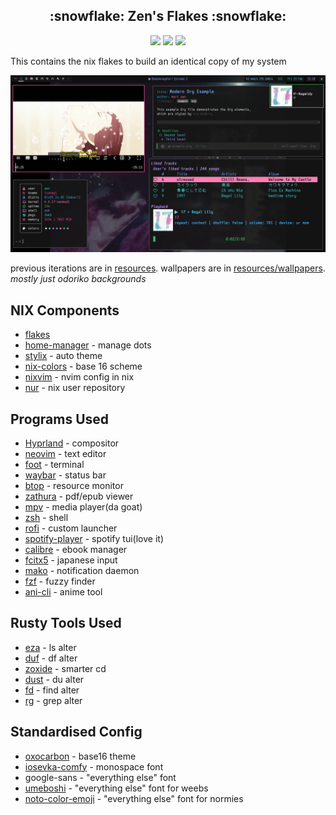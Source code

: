 <h2 align="center">:snowflake: Zen's Flakes :snowflake:</h2>

<p align="center">
    <a href="https://nixos.org/">
        <img src="https://img.shields.io/badge/NixOS-24.05-informational.svg?style=for-the-badge&logo=nixos&color=161616&logoColor=42be65&labelColor=dde1e6"></a>
    <a href="https://github.com/nix-community/home-manager">
        <img src="https://img.shields.io/static/v1?label=Home%20Manager&message=:3&style=for-the-badge&logo=nixos&color=161616&logoColor=42be65&labelColor=3ddbd9"></a>
    <a href="https://nixos.wiki/wiki/Flakes">
        <img src="https://img.shields.io/static/v1?label=Nix Flakes&message=so good&style=for-the-badge&logo=nixos&color=161616&logoColor=42be65&labelColor=78a9ff"></a>
  </a>
</p>

This contains the nix flakes to build an identical copy of my system


![](./resources/screenshot4.png)

previous iterations are in [resources](./resources/).
wallpapers are in [resources/wallpapers](./resources/wallpapers). *mostly just odoriko backgrounds*

## NIX Components
- [flakes](https://nixos.wiki/wiki/Flakes)
- [home-manager](https://github.com/nix-community/home-manager) - manage dots
- [stylix](https://github.com/danth/stylix) - auto theme
- [nix-colors](https://github.com/Misterio77/nix-colors) - base 16 scheme
- [nixvim](https://github.com/nix-community/nixvim) - nvim config in nix
- [nur](https://github.com/nix-community/NUR) - nix user repository



## Programs Used
- [Hyprland](https://github.com/hyprwm/Hyprland) - compositor
- [neovim](https://github.com/neovim/neovim) - text editor
- [foot](https://codeberg.org/dnkl/foot) - terminal
- [waybar](https://github.com/Alexays/Waybar) - status bar
- [btop](https://github.com/aristocratos/btop) - resource monitor
- [zathura](https://pwmt.org/projects/zathura/) - pdf/epub viewer
- [mpv](https://github.com/mpv-player/mpv) - media player(da goat)
- [zsh](http://www.zsh.org/) - shell
- [rofi](https://github.com/davatorium/rofi) - custom launcher
- [spotify-player](https://github.com/aome510/spotify-player) - spotify tui(love it)
- [calibre](https://github.com/kovidgoyal/calibre) - ebook manager
- [fcitx5](https://github.com/fcitx/fcitx5) - japanese input
- [mako](https://github.com/emersion/mako) - notification daemon
- [fzf](https://github.com/junegunn/fzf) - fuzzy finder
- [ani-cli](https://github.com/pystardust/ani-cli) - anime tool


## Rusty Tools Used
- [eza](https://github.com/eza-community/eza) - ls alter
- [duf](https://github.com/muesli/duf) - df alter
- [zoxide](https://github.com/ajeetdsouza/zoxide) - smarter cd
- [dust](https://github.com/bootandy/dust) - du alter
- [fd](https://github.com/sharkdp/fd) - find alter
- [rg](https://github.com/BurstSushi/ripgrep) - grep alter


## Standardised Config
- [oxocarbon](https://github.com/nyoom-engineering/base16-oxocarbon) - base16 theme
- [iosevka-comfy](https://github.com/protesilaos/iosevka-comfy) - monospace font
- google-sans - "everything else" font
- [umeboshi](http://font.xxenxx.net/umeboshifont.html) - "everything else" font for weebs
- [noto-color-emoji](https://fonts.google.com/specimen/Noto+Color+Emoji) - "everything else" font for normies
